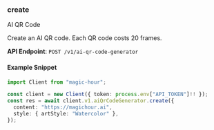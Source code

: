 
### create <a name="create"></a>
AI QR Code

Create an AI QR code. Each QR code costs 20 frames.

**API Endpoint**: `POST /v1/ai-qr-code-generator`

#### Example Snippet

```typescript
import Client from "magic-hour";

const client = new Client({ token: process.env["API_TOKEN"]!! });
const res = await client.v1.aiQrCodeGenerator.create({
  content: "https://magichour.ai",
  style: { artStyle: "Watercolor" },
});
```
